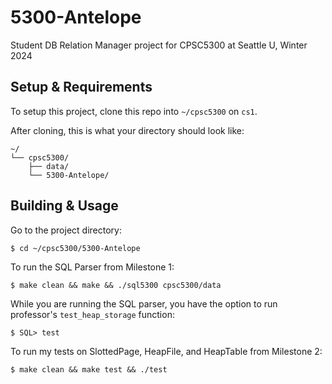 # 5300-Antelope
Student DB Relation Manager project for CPSC5300 at Seattle U, Winter 2024

## Setup & Requirements
To setup this project, clone this repo into `~/cpsc5300` on `cs1`.

After cloning, this is what your directory should look like:
```
~/
└── cpsc5300/
    ├── data/
    └── 5300-Antelope/
```

## Building & Usage
Go to the project directory:

`$ cd ~/cpsc5300/5300-Antelope`

To run the SQL Parser from Milestone 1:

`$ make clean && make && ./sql5300 cpsc5300/data`

While you are running the SQL parser, you have the option to run professor's `test_heap_storage` function:

`$ SQL> test`

To run my tests on SlottedPage, HeapFile, and HeapTable from Milestone 2:

`$ make clean && make test && ./test`
